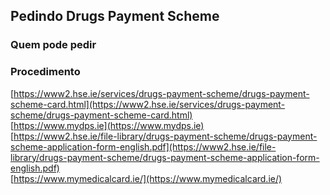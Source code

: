 Pedindo Drugs Payment Scheme
--------------------------------------------------------------------------------------------------------------------------------------------

### Quem pode pedir

### Procedimento

[https://www2.hse.ie/services/drugs-payment-scheme/drugs-payment-scheme-card.html](https://www2.hse.ie/services/drugs-payment-scheme/drugs-payment-scheme-card.html)  
[https://www.mydps.ie](https://www.mydps.ie)  
[https://www2.hse.ie/file-library/drugs-payment-scheme/drugs-payment-scheme-application-form-english.pdf](https://www2.hse.ie/file-library/drugs-payment-scheme/drugs-payment-scheme-application-form-english.pdf)  
[https://www.mymedicalcard.ie/](https://www.mymedicalcard.ie/)